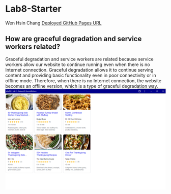 # Lab8-Starter
Wen Hsin Chang
[Deployed GitHub Pages URL](https://whc004.github.io/Lab8-Starter/)
## How are graceful degradation and service workers related?
Graceful degradation and service workers are related because service workers allow our website to continue running even when there is no Internet connection. Graceful degradation allows it to continue serving content and providing basic functionality even in poor connectivity or in offline mode. Therefore, when there is no Internet connection, the website becomes an offline version, which is a type of graceful degradation way.
![PWA Screenshot](pwa.png)